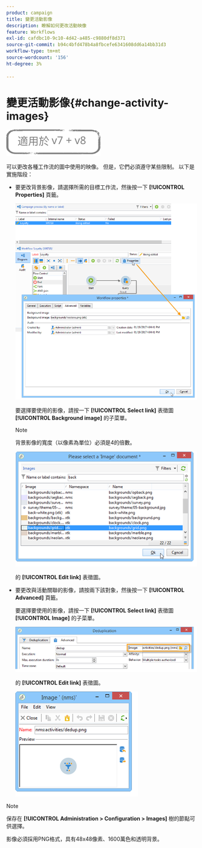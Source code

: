 ```yaml
---
product: campaign
title: 變更活動影像
description: 瞭解如何更改活動映像
feature: Workflows
exl-id: cafdbc10-9c10-4d42-a485-c9880df8d371
source-git-commit: b94c4bfd478b4a8fbcefe6341608dd6a14bb31d3
workflow-type: tm+mt
source-wordcount: '156'
ht-degree: 3%

---
```


# 變更活動影像{#change-activity-images}

![](../../assets/common.svg)

可以更改各種工作流的圖中使用的映像。 但是，它們必須遵守某些限制。 以下是實施階段：

* 要更改背景影像，請選擇所需的目標工作流，然後按一下 **[!UICONTROL Properties]** 頁籤。

   ![](assets/s_user_segmentation_properties_tab.png)

   要選擇要使用的影像，請按一下 **[!UICONTROL Select link]** 表徵圖 **[!UICONTROL Background image]** 的子菜單。

   >[!NOTE]
   >
   >背景影像的寬度（以像素為單位）必須是4的倍數。

   ![](assets/s_user_segmentation_background_select.png)

   的 **[!UICONTROL Edit link]** 表徵圖。

* 要更改與活動關聯的影像，請按兩下該對象，然後按一下 **[!UICONTROL Advanced]** 頁籤。

   要選擇要使用的影像，請按一下 **[!UICONTROL Select link]** 表徵圖 **[!UICONTROL Image]** 的子菜單。

   ![](assets/s_user_segmentation_activity_image.png)

   的 **[!UICONTROL Edit link]** 表徵圖。

   ![](assets/s_user_segmentation_activity_image_select.png)

>[!NOTE]
>
>保存在 **[!UICONTROL Administration > Configuration > Images]** 樹的節點可供選擇。
>  
>影像必須採用PNG格式，具有48x48像素、1600萬色和透明背景。

